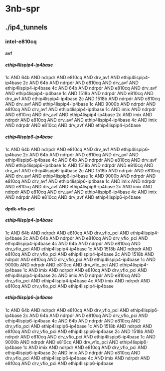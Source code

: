 # 3nb-spr
## ./ip4_tunnels
### intel-e810cq
#### avf
##### ethip4lispip4-ip4base
1c AND 64b AND ndrpdr AND e810cq AND drv_avf AND ethip4lispip4-ip4base
2c AND 64b AND ndrpdr AND e810cq AND drv_avf AND ethip4lispip4-ip4base
4c AND 64b AND ndrpdr AND e810cq AND drv_avf AND ethip4lispip4-ip4base
1c AND 1518b AND ndrpdr AND e810cq AND drv_avf AND ethip4lispip4-ip4base
2c AND 1518b AND ndrpdr AND e810cq AND drv_avf AND ethip4lispip4-ip4base
1c AND 9000b AND ndrpdr AND e810cq AND drv_avf AND ethip4lispip4-ip4base
1c AND imix AND ndrpdr AND e810cq AND drv_avf AND ethip4lispip4-ip4base
2c AND imix AND ndrpdr AND e810cq AND drv_avf AND ethip4lispip4-ip4base
4c AND imix AND ndrpdr AND e810cq AND drv_avf AND ethip4lispip4-ip4base
##### ethip4lispip6-ip4base
1c AND 64b AND ndrpdr AND e810cq AND drv_avf AND ethip4lispip6-ip4base
2c AND 64b AND ndrpdr AND e810cq AND drv_avf AND ethip4lispip6-ip4base
4c AND 64b AND ndrpdr AND e810cq AND drv_avf AND ethip4lispip6-ip4base
1c AND 1518b AND ndrpdr AND e810cq AND drv_avf AND ethip4lispip6-ip4base
2c AND 1518b AND ndrpdr AND e810cq AND drv_avf AND ethip4lispip6-ip4base
1c AND 9000b AND ndrpdr AND e810cq AND drv_avf AND ethip4lispip6-ip4base
1c AND imix AND ndrpdr AND e810cq AND drv_avf AND ethip4lispip6-ip4base
2c AND imix AND ndrpdr AND e810cq AND drv_avf AND ethip4lispip6-ip4base
4c AND imix AND ndrpdr AND e810cq AND drv_avf AND ethip4lispip6-ip4base
#### dpdk-vfio-pci
##### ethip4lispip4-ip4base
1c AND 64b AND ndrpdr AND e810cq AND drv_vfio_pci AND ethip4lispip4-ip4base
2c AND 64b AND ndrpdr AND e810cq AND drv_vfio_pci AND ethip4lispip4-ip4base
4c AND 64b AND ndrpdr AND e810cq AND drv_vfio_pci AND ethip4lispip4-ip4base
1c AND 1518b AND ndrpdr AND e810cq AND drv_vfio_pci AND ethip4lispip4-ip4base
2c AND 1518b AND ndrpdr AND e810cq AND drv_vfio_pci AND ethip4lispip4-ip4base
1c AND 9000b AND ndrpdr AND e810cq AND drv_vfio_pci AND ethip4lispip4-ip4base
1c AND imix AND ndrpdr AND e810cq AND drv_vfio_pci AND ethip4lispip4-ip4base
2c AND imix AND ndrpdr AND e810cq AND drv_vfio_pci AND ethip4lispip4-ip4base
4c AND imix AND ndrpdr AND e810cq AND drv_vfio_pci AND ethip4lispip4-ip4base
##### ethip4lispip6-ip4base
1c AND 64b AND ndrpdr AND e810cq AND drv_vfio_pci AND ethip4lispip6-ip4base
2c AND 64b AND ndrpdr AND e810cq AND drv_vfio_pci AND ethip4lispip6-ip4base
4c AND 64b AND ndrpdr AND e810cq AND drv_vfio_pci AND ethip4lispip6-ip4base
1c AND 1518b AND ndrpdr AND e810cq AND drv_vfio_pci AND ethip4lispip6-ip4base
2c AND 1518b AND ndrpdr AND e810cq AND drv_vfio_pci AND ethip4lispip6-ip4base
1c AND 9000b AND ndrpdr AND e810cq AND drv_vfio_pci AND ethip4lispip6-ip4base
1c AND imix AND ndrpdr AND e810cq AND drv_vfio_pci AND ethip4lispip6-ip4base
2c AND imix AND ndrpdr AND e810cq AND drv_vfio_pci AND ethip4lispip6-ip4base
4c AND imix AND ndrpdr AND e810cq AND drv_vfio_pci AND ethip4lispip6-ip4base

